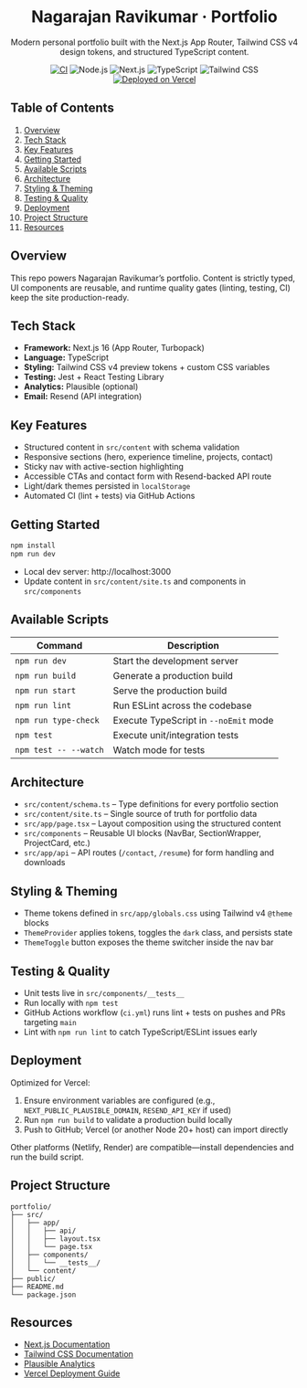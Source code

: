 <div align="center">

  # Nagarajan Ravikumar · Portfolio

  Modern personal portfolio built with the Next.js App Router, Tailwind CSS v4 design tokens, and structured TypeScript content.

  [![CI](https://github.com/rnagarajanmca/nagaportfolio/actions/workflows/ci.yml/badge.svg)](https://github.com/rnagarajanmca/nagaportfolio/actions/workflows/ci.yml)
  ![Node.js](https://img.shields.io/badge/node-20.x-339933?logo=node.js&logoColor=white)
  ![Next.js](https://img.shields.io/badge/next.js-16.0.1-black?logo=next.js)
  ![TypeScript](https://img.shields.io/badge/TypeScript-5.x-3178C6?logo=typescript&logoColor=white)
  ![Tailwind CSS](https://img.shields.io/badge/Tailwind%20CSS-v4-38B2AC?logo=tailwind-css&logoColor=white)
  [![Deployed on Vercel](https://img.shields.io/badge/Deployed%20on-Vercel-000000?logo=vercel&logoColor=white)](https://vercel.com/)

</div>

## Table of Contents

1. [Overview](#overview)
2. [Tech Stack](#tech-stack)
3. [Key Features](#key-features)
4. [Getting Started](#getting-started)
5. [Available Scripts](#available-scripts)
6. [Architecture](#architecture)
7. [Styling & Theming](#styling--theming)
8. [Testing & Quality](#testing--quality)
9. [Deployment](#deployment)
10. [Project Structure](#project-structure)
11. [Resources](#resources)

## Overview

This repo powers Nagarajan Ravikumar’s portfolio. Content is strictly typed, UI components are reusable, and runtime quality gates (linting, testing, CI) keep the site production-ready.

## Tech Stack

- **Framework:** Next.js 16 (App Router, Turbopack)
- **Language:** TypeScript
- **Styling:** Tailwind CSS v4 preview tokens + custom CSS variables
- **Testing:** Jest + React Testing Library
- **Analytics:** Plausible (optional)
- **Email:** Resend (API integration)

## Key Features

- Structured content in `src/content` with schema validation
- Responsive sections (hero, experience timeline, projects, contact)
- Sticky nav with active-section highlighting
- Accessible CTAs and contact form with Resend-backed API route
- Light/dark themes persisted in `localStorage`
- Automated CI (lint + tests) via GitHub Actions

## Getting Started

```bash
npm install
npm run dev
```

- Local dev server: http://localhost:3000
- Update content in `src/content/site.ts` and components in `src/components`

## Available Scripts

| Command | Description |
| --- | --- |
| `npm run dev` | Start the development server |
| `npm run build` | Generate a production build |
| `npm run start` | Serve the production build |
| `npm run lint` | Run ESLint across the codebase |
| `npm run type-check` | Execute TypeScript in `--noEmit` mode |
| `npm test` | Execute unit/integration tests |
| `npm test -- --watch` | Watch mode for tests |

## Architecture

- `src/content/schema.ts` – Type definitions for every portfolio section
- `src/content/site.ts` – Single source of truth for portfolio data
- `src/app/page.tsx` – Layout composition using the structured content
- `src/components` – Reusable UI blocks (NavBar, SectionWrapper, ProjectCard, etc.)
- `src/app/api` – API routes (`/contact`, `/resume`) for form handling and downloads

## Styling & Theming

- Theme tokens defined in `src/app/globals.css` using Tailwind v4 `@theme` blocks
- `ThemeProvider` applies tokens, toggles the `dark` class, and persists state
- `ThemeToggle` button exposes the theme switcher inside the nav bar

## Testing & Quality

- Unit tests live in `src/components/__tests__`
- Run locally with `npm test`
- GitHub Actions workflow (`ci.yml`) runs lint + tests on pushes and PRs targeting `main`
- Lint with `npm run lint` to catch TypeScript/ESLint issues early

## Deployment

Optimized for Vercel:

1. Ensure environment variables are configured (e.g., `NEXT_PUBLIC_PLAUSIBLE_DOMAIN`, `RESEND_API_KEY` if used)
2. Run `npm run build` to validate a production build locally
3. Push to GitHub; Vercel (or another Node 20+ host) can import directly

Other platforms (Netlify, Render) are compatible—install dependencies and run the build script.

## Project Structure

```
portfolio/
├── src/
│   ├── app/
│   │   ├── api/
│   │   ├── layout.tsx
│   │   └── page.tsx
│   ├── components/
│   │   └── __tests__/
│   └── content/
├── public/
├── README.md
└── package.json
```

## Resources

- [Next.js Documentation](https://nextjs.org/docs)
- [Tailwind CSS Documentation](https://tailwindcss.com/docs)
- [Plausible Analytics](https://plausible.io/docs)
- [Vercel Deployment Guide](https://nextjs.org/docs/app/building-your-application/deploying)
